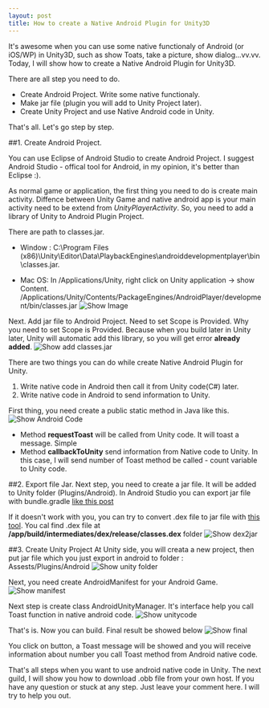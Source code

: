 ```yaml
---
layout: post
title: How to create a Native Android Plugin for Unity3D
---
```


 It's awesome when you can use some native functionaly of Android (or iOS/WP) in Unity3D, such as show Toats, take a picture, show dialog...vv.vv. Today, I will show how to create a Native Android Plugin for Unity3D.

 There are all step you need to do.

 - Create Android Project. Write some native functionaly.
 - Make jar file (plugin you will add to Unity Project later).
 - Create Unity Project and use Native Android code in Unity.

That's all. Let's go step by step.

##1. Create Android Project. 

You can use Eclipse of Android Studio to create Android Project. I suggest Android Studio - offical tool for Android, in my opinion, it's better than Eclipse :).

As normal game or application, the first thing you need to do is create main activity. Diffence between Unity Game and native android app is your main activity need to be extend from *UnityPlayerActivity*. So, you need to add a library of Unity to Android Plugin Project. 

There are path to classes.jar.

- Window : C:\Program Files (x86)\Unity\Editor\Data\PlaybackEngines\androiddevelopmentplayer\bin\classes.jar.

- Mac OS: In /Applications/Unity, right click on Unity application -> show Content.
/Applications/Unity/Contents/PackageEngines/AndroidPlayer/development/bin/classes.jar
![Show Image](/images/AndroidPlugin/2.png)


Next. Add jar file to Android Project. Need to set Scope is Provided. Why you need to set Scope is Provided. Because when you build later in Unity later, Unity will automatic add this library, so you will get error **already added**.
![Show add classes.jar](/images/AndroidPlugin/AndroidPlugin-addclassesjar.PNG)

There are two things you can do while create Native Android Plugin for Unity.

1. Write native code in Android then call it from Unity code(C#) later. 
2. Write native code in Android to send information to Unity.

First thing, you need create a public static method in Java like this.
![Show Android Code](/images/AndroidPlugin/AndroidPlugin-androidcode.PNG)

- Method **requestToast** will be called from Unity code. It will toast a message. Simple
- Method **callbackToUnity** send information from Native code to Unity. In this case, I will send number of Toast method be called - count variable to Unity code.

##2. Export file Jar.
Next step, you need to create a jar file. It will be added to Unity folder (Plugins/Android). 
In Android Studio you can export jar file with bundle.gradle [like this post](http://stackoverflow.com/questions/16763090/how-to-export-library-to-jar-in-android-studio)

If it doesn't work with you, you can try to convert .dex file to jar file with [this tool](http://code.google.com/p/dex2jar/). You cal find .dex file at **/app/build/intermediates/dex/release/classes.dex** folder
![Show dex2jar](/images/AndroidPlugin/AndroidPlugin-dex2jar.PNG)

##3. Create Unity Project
At Unity side, you will creata a new project, then put jar file which you just export in android to folder : 
Assests/Plugins/Android
![Show unity folder](/images/AndroidPlugin/AndroidPlugin-unityfolder.PNG)

Next, you need create AndroidManifest for your Android Game.
![Show manifest](/images/AndroidPlugin/AndroidPlugin-manifest.PNG)

Next step is create class AndroidUnityManager. It's interface help you call Toast function in native android code.
![Show unitycode](/images/AndroidPlugin/AndroidPlugin-unitycode.PNG)

That's is. Now you can build. Final result be showed below
![Show final](/images/AndroidPlugin/AndroidPlugin-final.jpg)

You click on button, a Toast message will be showed and you will receive information about number you call Toast method from Android native code.

That's all steps when you want to use android native code in Unity. The next guild, I will show you how to download .obb file from your own host. If you have any question or stuck at any step. Just leave your comment here. I will try to help you out.

